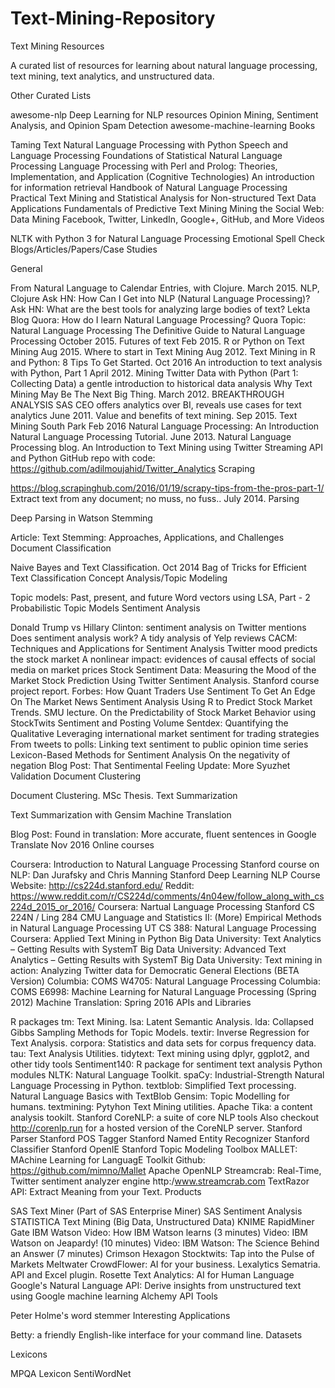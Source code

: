 # Text-Mining-Repository

Text Mining Resources

A curated list of resources for learning about natural language processing, text mining, text analytics, and unstructured data.

Other Curated Lists

awesome-nlp
Deep Learning for NLP resources
Opinion Mining, Sentiment Analysis, and Opinion Spam Detection
awesome-machine-learning
Books

Taming Text
Natural Language Processing with Python
Speech and Language Processing
Foundations of Statistical Natural Language Processing
Language Processing with Perl and Prolog: Theories, Implementation, and Application (Cognitive Technologies)
An introduction for information retrieval
Handbook of Natural Language Processing
Practical Text Mining and Statistical Analysis for Non-structured Text Data Applications
Fundamentals of Predictive Text Mining
Mining the Social Web: Data Mining Facebook, Twitter, LinkedIn, Google+, GitHub, and More
Videos

NLTK with Python 3 for Natural Language Processing
Emotional Spell Check
Blogs/Articles/Papers/Case Studies

General

From Natural Language to Calendar Entries, with Clojure. March 2015. NLP, Clojure
Ask HN: How Can I Get into NLP (Natural Language Processing)?
Ask HN: What are the best tools for analyzing large bodies of text?
Lekta Blog
Quora: How do I learn Natural Language Processing?
Quora Topic: Natural Language Processing
The Definitive Guide to Natural Language Processing October 2015.
Futures of text Feb 2015.
R or Python on Text Mining Aug 2015.
Where to start in Text Mining Aug 2012.
Text Mining in R and Python: 8 Tips To Get Started. Oct 2016
An introduction to text analysis with Python, Part 1 April 2012.
Mining Twitter Data with Python (Part 1: Collecting Data)
a gentle introduction to historical data analysis
Why Text Mining May Be The Next Big Thing. March 2012.
BREAKTHROUGH ANALYSIS
SAS CEO offers analytics over BI, reveals use cases for text analytics June 2011.
Value and benefits of text mining. Sep 2015.
Text Mining South Park Feb 2016
Natural Language Processing: An Introduction
Natural Language Processing Tutorial. June 2013.
Natural Language Processing blog.
An Introduction to Text Mining using Twitter Streaming API and Python
GitHub repo with code: https://github.com/adilmoujahid/Twitter_Analytics
Scraping

https://blog.scrapinghub.com/2016/01/19/scrapy-tips-from-the-pros-part-1/
Extract text from any document; no muss, no fuss.. July 2014.
Parsing

Deep Parsing in Watson
Stemming

Article: Text Stemming: Approaches, Applications, and Challenges
Document Classification

Naive Bayes and Text Classification. Oct 2014
Bag of Tricks for Efficient Text Classification
Concept Analysis/Topic Modeling

Topic models: Past, present, and future
Word vectors using LSA, Part - 2
Probabilistic Topic Models
Sentiment Analysis

Donald Trump vs Hillary Clinton: sentiment analysis on Twitter mentions
Does sentiment analysis work? A tidy analysis of Yelp reviews
CACM: Techniques and Applications for Sentiment Analysis
Twitter mood predicts the stock market
A nonlinear impact: evidences of causal effects of social media on market prices
Stock Sentiment Data: Measuring the Mood of the Market
Stock Prediction Using Twitter Sentiment Analysis. Stanford course project report.
Forbes: How Quant Traders Use Sentiment To Get An Edge On The Market
News Sentiment Analysis Using R to Predict Stock Market Trends. SMU lecture.
On the Predictability of Stock Market Behavior using StockTwits Sentiment and Posting Volume
Sentdex: Quantifying the Qualitative
Leveraging international market sentiment for trading strategies
From tweets to polls: Linking text sentiment to public opinion time series
Lexicon-Based Methods for Sentiment Analysis
On the negativity of negation
Blog Post: That Sentimental Feeling
Update: More Syuzhet Validation
Document Clustering

Document Clustering. MSc Thesis.
Text Summarization

Text Summarization with Gensim
Machine Translation

Blog Post: Found in translation: More accurate, fluent sentences in Google Translate Nov 2016
Online courses

Coursera: Introduction to Natural Language Processing
Stanford course on NLP: Dan Jurafsky and Chris Manning
Stanford Deep Learning NLP Course
Website: http://cs224d.stanford.edu/
Reddit: https://www.reddit.com/r/CS224d/comments/4n04ew/follow_along_with_cs224d_2015_or_2016/
Coursera: Nartual Language Processing
Stanford CS 224N / Ling 284
CMU Language and Statistics II: (More) Empirical Methods in Natural Language Processing
UT CS 388: Natural Language Processing
Coursera: Applied Text Mining in Python
Big Data University: Text Analytics – Getting Results with SystemT
Big Data University: Advanced Text Analytics – Getting Results with SystemT
Big Data University: Text mining in action: Analyzing Twitter data for Democratic General Elections (BETA Version)
Columbia: COMS W4705: Natural Language Processing
Columbia: COMS E6998: Machine Learning for Natural Language Processing (Spring 2012)
Machine Translation: Spring 2016
APIs and Libraries

R packages
tm: Text Mining.
lsa: Latent Semantic Analysis.
lda: Collapsed Gibbs Sampling Methods for Topic Models.
textir: Inverse Regression for Text Analysis.
corpora: Statistics and data sets for corpus frequency data.
tau: Text Analysis Utilities.
tidytext: Text mining using dplyr, ggplot2, and other tidy tools
Sentiment140: R package for sentiment text analysis
Python modules
NLTK: Natural Language Toolkit.
spaCy: Industrial-Strength Natural Language Processing in Python.
textblob: Simplified Text processing.
Natural Language Basics with TextBlob
Gensim: Topic Modelling for humans.
textmining: Pytyhon Text Mining utilities.
Apache Tika: a content analysis tookilt.
Stanford CoreNLP: a suite of core NLP tools
Also checkout http://corenlp.run for a hosted version of the CoreNLP server.
Stanford Parser
Stanford POS Tagger
Stanford Named Entity Recognizer
Stanford Classifier
Stanford OpenIE
Stanford Topic Modeling Toolbox
MALLET: MAchine Learning for LanguagE Toolkit
Github: https://github.com/mimno/Mallet
Apache OpenNLP
Streamcrab: Real-Time, Twitter sentiment analyzer engine http:/www.streamcrab.com
TextRazor API: Extract Meaning from your Text.
Products

SAS Text Miner (Part of SAS Enterprise Miner)
SAS Sentiment Analysis
STATISTICA
Text Mining (Big Data, Unstructured Data)
KNIME
RapidMiner
Gate
IBM Watson
Video: How IBM Watson learns (3 minutes)
Video: IBM Watson on Jeapardy! (10 minutes)
Video: IBM Watson: The Science Behind an Answer (7 minutes)
Crimson Hexagon
Stocktwits: Tap into the Pulse of Markets
Meltwater
CrowdFlower: AI for your business.
Lexalytics Sematria. API and Excel plugin.
Rosette Text Analytics: AI for Human Language
Google's Natural Language API: Derive insights from unstructured text using Google machine learning
Alchemy API
Tools

Peter Holme's word stemmer
Interesting Applications

Betty: a friendly English-like interface for your command line.
Datasets

Lexicons

MPQA Lexicon
SentiWordNet
